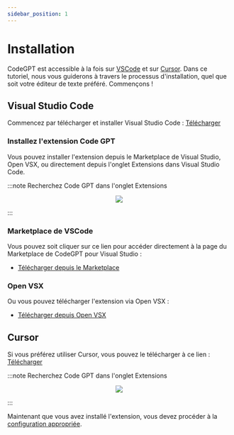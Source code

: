 ```yaml
---
sidebar_position: 1
---
```


# Installation

CodeGPT est accessible à la fois sur [VSCode](https://code.visualstudio.com/) et sur [Cursor](https://cursor.sh/). Dans ce tutoriel, nous vous guiderons à travers le processus d'installation, quel que soit votre éditeur de texte préféré. Commençons !

## Visual Studio Code
Commencez par télécharger et installer Visual Studio Code : [Télécharger](https://code.visualstudio.com/download)

### Installez l'extension Code GPT
Vous pouvez installer l'extension depuis le Marketplace de Visual Studio, Open VSX, ou directement depuis l'onglet Extensions dans Visual Studio Code.

:::note Recherchez Code GPT dans l'onglet Extensions
<p align="center">
      <img src="https://github.com/davila7/code-gpt-docs/assets/6216945/ec68d8d7-fa99-454c-876d-1e52815667c7" />
</p>
:::

### Marketplace de VSCode
Vous pouvez soit cliquer sur ce lien pour accéder directement à la page du Marketplace de CodeGPT pour Visual Studio :
- [Télécharger depuis le Marketplace](https://marketplace.visualstudio.com/items?itemName=DanielSanMedium.dscodegpt)

### Open VSX
Ou vous pouvez télécharger l'extension via Open VSX :
- [Télécharger depuis Open VSX](https://open-vsx.org/extension/DanielSanMedium/dscodegpt)

## Cursor
Si vous préférez utiliser Cursor, vous pouvez le télécharger à ce lien : [Télécharger](https://cursor.sh/)

:::note Recherchez Code GPT dans l'onglet Extensions
<p align="center">
      <img src="https://github.com/davila7/code-gpt-docs/assets/6216945/58262780-461f-4e88-8a53-08a313e0297b" />
</p>
:::

Maintenant que vous avez installé l'extension, vous devez procéder à la [configuration appropriée](/docs/tutorial-basics/configuration).

